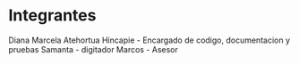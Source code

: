 # Integrantes
Diana Marcela Atehortua Hincapie - Encargado de codigo, documentacion y pruebas
Samanta - digitador
Marcos - Asesor
